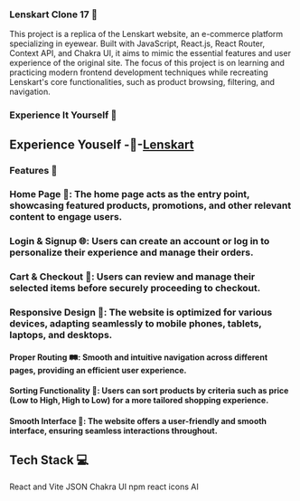 ### Lenskart Clone 17 🛒
This project is a replica of the Lenskart website, an e-commerce platform specializing in eyewear. Built with JavaScript, React.js, React Router, Context API, and Chakra UI, it aims to mimic the essential features and user experience of the original site. The focus of this project is on learning and practicing modern frontend development techniques while recreating Lenskart's core functionalities, such as product browsing, filtering, and navigation.
### Experience It Yourself 🔗
## Experience Youself   -🔗-[Lenskart](https://lenskart-clone-lm7s.vercel.app/)
### Features 🚀

### Home Page 🏡: The home page acts as the entry point, showcasing featured products, promotions, and other relevant content to engage users.

### Login & Signup 🌐: Users can create an account or log in to personalize their experience and manage their orders.

### Cart & Checkout 🛒: Users can review and manage their selected items before securely proceeding to checkout.

### Responsive Design 📱: The website is optimized for various devices, adapting seamlessly to mobile phones, tablets, laptops, and desktops.

#### Proper Routing 🛤️: Smooth and intuitive navigation across different pages, providing an efficient user experience.

#### Sorting Functionality 🔄: Users can sort products by criteria such as price (Low to High, High to Low) for a more tailored shopping experience.

#### Smooth Interface 🌟: The website offers a user-friendly and smooth interface, ensuring seamless interactions throughout.

## Tech Stack 💻
React and Vite
JSON
Chakra UI
npm
react icons
AI
